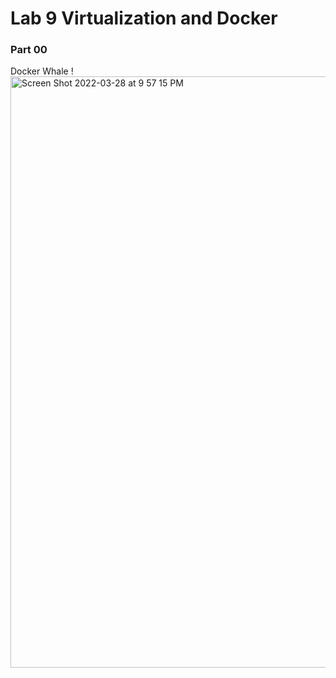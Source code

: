 # Lab 9 Virtualization and Docker

### Part 00
Docker Whale ! <br />
<img width="946" alt="Screen Shot 2022-03-28 at 9 57 15 PM" src="https://user-images.githubusercontent.com/50917542/160517077-4a632a38-872c-482e-8133-262bddffb091.png"> <br />




